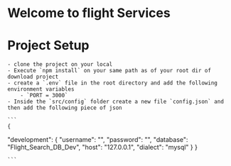 # Welcome to flight Services

# Project Setup

    - clone the project on your local
    - Execute `npm install` on your same path as of your root dir of download project
    - create a `.env` file in the root directory and add the following environment variables
        - `PORT = 3000`
    - Inside the `src/config` folder create a new file `config.json` and then add the following piece of json

    ```
    {

"development": {
"username": "<Your DB Login>",
"password": "<Your password here>",
"database": "Flight_Search_DB_Dev",
"host": "127.0.0.1",
"dialect": "mysql"
}
}

    ```
